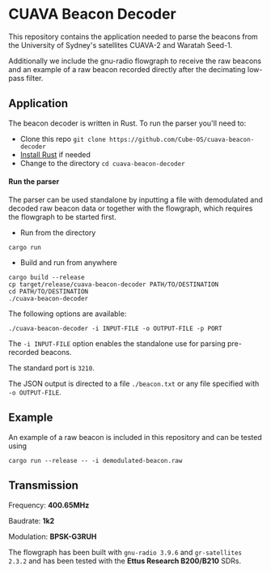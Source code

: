 # CUAVA Beacon Decoder

This repository contains the application needed to parse the beacons from the University of Sydney's satellites CUAVA-2 and Waratah Seed-1. 

Additionally we include the gnu-radio flowgraph to receive the raw beacons and an example of a raw beacon recorded directly after the decimating low-pass filter.

## Application

The beacon decoder is written in Rust. To run the parser you'll need to:

- Clone this repo `git clone https://github.com/Cube-OS/cuava-beacon-decoder`
- [Install Rust](https://www.rust-lang.org/tools/install) if needed
- Change to the directory `cd cuava-beacon-decoder`

#### Run the parser

The parser can be used standalone by inputting a file with demodulated and decoded raw beacon data or together with the flowgraph, which requires the flowgraph to be started first.

- Run from the directory
```
cargo run
```
- Build and run from anywhere
```
cargo build --release
cp target/release/cuava-beacon-decoder PATH/TO/DESTINATION
cd PATH/TO/DESTINATION
./cuava-beacon-decoder
```

The following options are available:

```
./cuava-beacon-decoder -i INPUT-FILE -o OUTPUT-FILE -p PORT
```
The `-i INPUT-FILE` option enables the standalone use for parsing pre-recorded beacons.

The standard port is `3210`.

The JSON output is directed to a file `./beacon.txt` or any file specified with `-o OUTPUT-FILE`.

## Example

An example of a raw beacon is included in this repository and can be tested using
```
cargo run --release -- -i demodulated-beacon.raw
```

## Transmission

Frequency: __400.65MHz__

Baudrate: __1k2__

Modulation: __BPSK-G3RUH__

The flowgraph has been built with `gnu-radio 3.9.6` and `gr-satellites 2.3.2` and has been tested with the __Ettus Research B200/B210__ SDRs.

